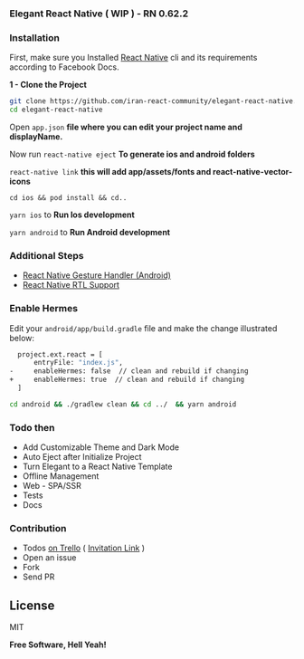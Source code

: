 ### Elegant React Native ( WIP ) - RN 0.62.2
### Installation

First, make sure you Installed [React Native] cli and its requirements according to Facebook Docs.

**1 - Clone the Project**

```sh
git clone https://github.com/iran-react-community/elegant-react-native.git
cd elegant-react-native
```
Open `app.json` **file where you can edit your project name and displayName.**

Now run `react-native eject` **To generate ios and android folders**

`react-native link` **this will add app/assets/fonts and react-native-vector-icons**

`cd ios && pod install && cd..`

`yarn ios` to **Run Ios development**

`yarn android` to **Run Android development**

### Additional Steps

- [React Native Gesture Handler (Android) ]
- [React Native RTL Support]

### Enable Hermes

Edit your `android/app/build.gradle` file and make the change illustrated below:

```sh
  project.ext.react = [
      entryFile: "index.js",
-     enableHermes: false  // clean and rebuild if changing
+     enableHermes: true  // clean and rebuild if changing
  ]
```

```sh
cd android && ./gradlew clean && cd ../  && yarn android
```

### Todo then

- Add Customizable Theme and Dark Mode
- Auto Eject after Initialize Project
- Turn Elegant to a React Native Template
- Offline Management
- Web - SPA/SSR
- Tests
- Docs

### Contribution

- Todos [on Trello] ( [Invitation Link] )
- Open an issue
- Fork
- Send PR

## License

MIT

**Free Software, Hell Yeah!**

[react native]: https://facebook.github.io/react-native/docs/getting-started
[react native gesture handler (android) ]: https://kmagiera.github.io/react-native-gesture-handler/docs/getting-started.html#android
[react native rtl support]: https://facebook.github.io/react-native/blog/2016/08/19/right-to-left-support-for-react-native-apps#making-an-app-rtl-ready
[on trello]: https://trello.com/b/51mP8jB1/elegant-react-native
[invitation link]: https://trello.com/invite/b/51mP8jB1/f66ec266f4d71ac3ae8d2b6d21b9c32f/elegant-react-native
